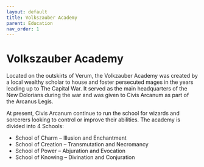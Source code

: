 ```yaml
---
layout: default
title: Volkszauber Academy
parent: Education
nav_order: 1
---
```


# Volkszauber Academy

Located on the outskirts of Verum, the Volkzauber Academy was created by a local wealthy scholar to house and foster persecuted mages in the years leading up to The Capital War. It served as the main headquarters of the New Dolorians during the war and was given to Civis Arcanum as part of the Arcanus Legis.

At present, Civis Arcanum continue to run the school for wizards and sorcerers looking to control or improve their abilities. The academy is divided into 4 Schools:

* School of Charm – Illusion and Enchantment
* School of Creation – Transmutation and Necromancy
* School of Power – Abjuration and Evocation
* School of Knowing – Divination and Conjuration